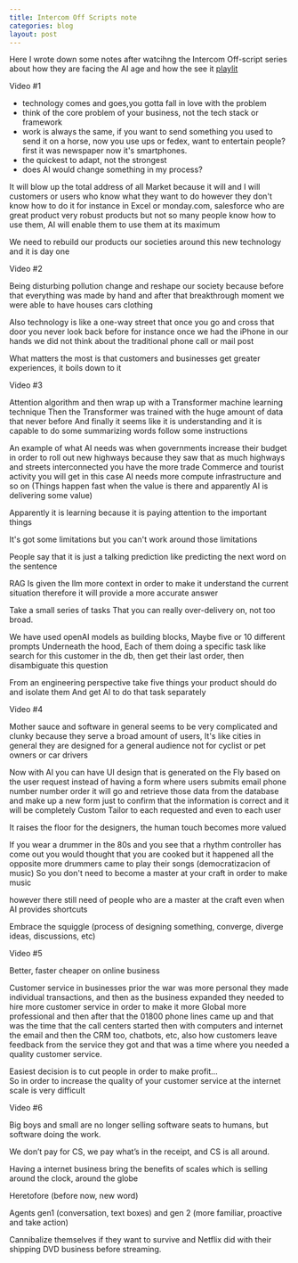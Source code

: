 ```yaml
---
title: Intercom Off Scripts note
categories: blog
layout: post
---
```


Here I wrote down some notes after watcihng the Intercom Off-script series about how they are facing the AI age and how the see it [playlit](https://www.youtube.com/watch?v=Gcj7mVY3fJs&list=PLlCIldMZCaFppymtNp4dUWmlkgyCbGEHh)

Video #1

- technology comes and goes,you gotta fall in love with the problem
- think of the core problem of your business, not the tech stack or framework
- work is always the same, if you want to send something you used to send it on a horse, now you use ups or fedex, want to entertain people? first it was newspaper now it's smartphones.
- the quickest to adapt, not the strongest
- does AI would change something in my process?


It will blow up the total address of all Market because it will and I will customers or users who know what they want to do however they don't know how to do it for instance in Excel or monday.com, salesforce who are great product very robust products but not so many people know how to use them, AI  will enable them to use them at its maximum 

We need to rebuild our products our societies around this new technology and it is day one 

Video #2

Being disturbing pollution change and reshape our society because before that everything was made by hand and after that breakthrough moment we were able to have houses cars clothing 

Also technology is like a one-way street that once you go and cross that door you never look back before for instance once we had the iPhone in our hands we did not think about the traditional phone call or mail post 

What matters the most is that customers and businesses get greater experiences, it boils down to it

Video #3

Attention algorithm and then wrap up with a Transformer machine learning technique Then the Transformer was trained with the huge amount of data that never before And finally it seems like it is understanding and it is capable to do some summarizing words follow some instructions 

An example of what AI needs was when governments increase their budget in order to roll out new highways because they saw that as much highways and streets interconnected you have the more trade Commerce and tourist activity you will get in this case AI needs more compute infrastructure and so on (Things happen fast when the value is there and apparently AI is delivering some value)

Apparently it is learning because it is paying attention to the important things 

It's got some limitations but you can't work around those limitations

People say that it is just a talking prediction like predicting the next word on the sentence 

RAG Is given the llm more context in order to make it understand the current situation therefore it will provide a more accurate answer 

Take a small series of tasks That you can really over-delivery on, not too broad.

We have used openAI models as building blocks, Maybe five or 10 different prompts Underneath the hood, Each of them doing a specific task like search for this customer in the db,  then get their last order, then disambiguate this question

From an engineering perspective take five things your product should do and isolate them And get AI to do that task separately 

Video #4

Mother sauce and software in general seems to be very complicated and clunky because they serve a broad amount of users, It's like cities in general they are designed for a general audience not for cyclist or pet owners or car drivers 

Now with AI you can have UI design that is generated on the Fly based on the user request instead of having a form where users submits email phone number number order it will go and retrieve those data from the database and make up a new form just to confirm that the information is correct and it will be completely Custom Tailor to each requested and even to each user 

It raises the floor for the designers, the human touch becomes more valued

If you wear a drummer in the 80s and you see that a rhythm controller has come out you would thought that you are cooked but it happened all the opposite more drummers came to play their songs (democratizacion of music) So you don't need to become a master at your craft in order to make music

however there still need of people who are a master at the craft even when AI provides shortcuts

Embrace the squiggle (process of designing something, converge, diverge ideas, discussions, etc)

Video #5

Better, faster cheaper on online business

Customer service in businesses prior the war was more personal they made individual transactions,  and then as the business expanded they needed to hire more customer service in order to make it more Global more professional and then after that the 01800  phone lines came up and that was the time that the call centers started then with computers and internet the email and then the CRM too, chatbots, etc,  also how customers leave feedback from the service they got and that was a time where you needed a quality customer service.

Easiest decision is to cut people in order to make profit…  
So in order to increase the quality of your customer service at the internet scale is very difficult 

Video #6

Big boys and small are no longer selling software seats to humans, but software doing the work.

We don’t pay for CS, we pay what’s in the receipt, and CS is all around. 

Having a internet business bring the benefits of scales which is selling around the clock, around the globe

Heretofore (before now, new word)

Agents gen1 (conversation, text boxes) and gen 2 (more familiar, proactive and take action)

Cannibalize themselves if they want to survive and Netflix did with their shipping DVD business before streaming.


 



